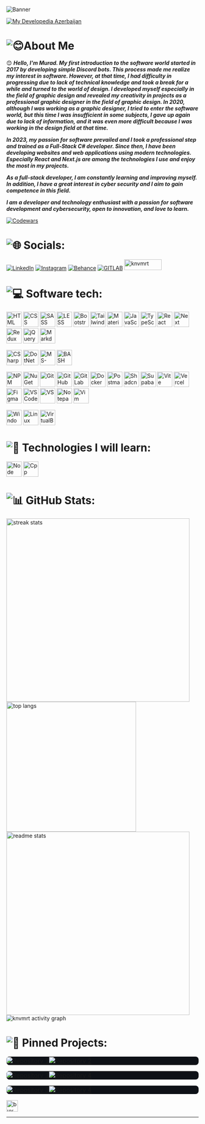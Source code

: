 ![Banner](./image/knvmrt-banner.avif)

<a href="https://github.com/knvmrt/my-developedia-azerbaijan"><img src="./image/mda.avif" alt="My Developedia Azerbaijan" title="My Developedia Azerbaijan"/></a>

# ![😊About Me](https://readme-typing-svg.herokuapp.com?font=Inter&weight=800&size=24&duration=2000&pause=1&color=FE428E&multiline=true&repeat=false&width=161&height=35&lines=😊+About+Me%3A)

😊 _**Hello, I'm Murad. My first introduction to the software world started in 2017 by developing simple Discord bots. This process made me realize my interest in software. However, at that time, I had difficulty in progressing due to lack of technical knowledge and took a break for a while and turned to the world of design. I developed myself especially in the field of graphic design and revealed my creativity in projects as a professional graphic designer in the field of graphic design. In 2020, although I was working as a graphic designer, I tried to enter the software world, but this time I was insufficient in some subjects, I gave up again due to lack of information, and it was even more difficult because I was working in the design field at that time.**_ 

_**In 2023, my passion for software prevailed and I took a professional step and trained as a Full-Stack C# developer. Since then, I have been developing websites and web applications using modern technologies. Especially React and Next.js are among the technologies I use and enjoy the most in my projects.**_ 

_**As a full-stack developer, I am constantly learning and improving myself. In addition, I have a great interest in cyber security and I aim to gain competence in this field.**_ 

_**I am a developer and technology enthusiast with a passion for software development and cybersecurity, open to innovation, and love to learn.**_

[![Codewars](https://www.codewars.com/users/knvmrt/badges/micro)](https://www.codewars.com/users/knvmrt)

# ![🌐 Socials:](https://readme-typing-svg.herokuapp.com?font=Inter&weight=800&size=24&duration=2000&pause=1&color=FE428E&multiline=true&repeat=false&width=135&height=35&lines=🌐+Socials%3A)

[![LinkedIn](https://img.shields.io/badge/Linkedin-%230077B5.svg?style=for-the-badge&logo=linkedin&logoColor=white)](https://linkedin.com/in/knvmrt)
[![Instagram](https://img.shields.io/badge/Instagram-%23E4405F.svg?style=for-the-badge&logo=instagram&logoColor=white)](https://instagram.com/knvmrt)
[![Behance](https://img.shields.io/badge/Behance-%231769ff.svg?style=for-the-badge&logo=behance&logoColor=white)](https://behance.net/knvmrt)
[![GITLAB](https://img.shields.io/badge/GitLab-%23E1442A.svg?style=for-the-badge&logo=gitlab&logoColor=white)](https://gitlab.com/knvmrt)
<a href="https://knvmrt.vercel.app/"> <img src="./image/knvmrt-portfolio.avif" alt="knvmrt" width="98" height="28" title="KNVMRT Portfolio"/> </a>

# ![💻 Software tech:](https://readme-typing-svg.herokuapp.com?font=Inter&weight=800&size=24&duration=2000&pause=1&color=FE428E&multiline=true&repeat=false&width=215&height=35&lines=💻+Software+Tech%3A)

<img src="./image/html.avif" alt="HTML" width="40" height="40" title="HTML"/> <img src="./image/css.avif" alt="CSS" width="40" height="40" title="CSS"/> 
<img src="./image/sass.avif" alt="SASS" width="40" height="40" title="SASS / SCSS"/> 
<img src="./image/less.avif" alt="LESS" width="40" height="40" title="LESS"/> 
<img src="./image/bootsratp.avif" alt="Bootstrap" width="40" height="40" title="Bootstrap"/> 
<img src="./image/tailwindcss.avif" alt="Tailwindcss" width="40" height="40" title="Tailwindcss"/> 
<img src="./image/materialui.avif" alt="Material UI" width="40" height="40" title="Material UI"/> 
<img src="./image/javascript.avif" alt="JavaScript" width="40" height="40" title="JavaScript"/> 
<img src="./image/typescript.avif" alt="TypeScript" width="40" height="40" title="TypeScript"/> 
<img src="./image/react.avif" alt="React" width="40" height="40" title="React.js"/> 
<img src="./image/next.avif" alt="Next" width="40" height="40" title="Next.js"/> 
<img src="./image/redux.avif" alt="Redux" width="40" height="40" title="Redux / Redux ToolKit"/> 
<img src="./image/jquery.avif" alt="jQuery" width="40" height="40" title="jQuery"/> 
<img src="./image/markdown.avif" alt="Markdown" width="40" height="40" title="Markdown"/>

<img src="./image/csharp.avif" alt="CSharp" width="40" height="40" title="C#"/> <img src="./image/dotnet.avif" alt="DotNet" width="40" height="40" title=".NET"/>
<img src="./image/msql.avif" alt="MS-SQL" width="40" height="40" title="MS-SQL"/>
<img src="./image/bashshell.avif" alt="BASH Shell Script" width="40" height="40" title="BASH Shell Script"/>

<img src="./image/npm.avif" alt="NPM" width="40" height="40" title="NPM"/> <img src="./image/nuget.avif" alt="NuGet" width="40" height="40" title="NuGet"/>
<img src="./image/git.avif" alt="Git" width="40" height="40" title="Git"/>
<img src="./image/github.avif" alt="GitHub" width="40" height="40" title="GitHub"/>
<img src="./image/gitlab.avif" alt="GitLab" width="40" height="40" title="GitLab"/>
<img src="./image/docker.avif" alt="Docker" width="40" height="40" title="Docker"/>
<img src="./image/postman.avif" alt="Postman" width="40" height="40" title="Postman"/>
<img src="./image/shadcn.avif" alt="ShadcnUI" width="40" height="40" title="ShadcnUI"/>
<img src="./image/supabase.avif" alt="Supabase" width="40" height="40" title="Supabase"/>
<img src="./image/vite.avif" alt="Vite" width="40" height="40" title="Vite.js"/>
<img src="./image/vercel.avif" alt="Vercel" width="40" height="40" title="Vercel"/>
<img src="./image/figma.avif" alt="Figma" width="40" height="40" title="Figma"/>
<img src="./image/vscode.avif" alt="VSCode" width="40" height="40" title="Visual Studio Code"/>
<img src="./image/visualstudio.avif" alt="VS" width="40" height="40" title="Visual Studio"/>
<img src="./image/notepadpp.avif" alt="NotepadPP" width="40" height="40" title="Notepad++"/>
<img src="./image/vimide.avif" alt="Vim IDE" width="40" height="40" title="Vim IDE"/>

<img src="./image/windowsos.avif" alt="Windows" width="40" height="40" title="Windows OS"/> <img src="./image/linuxos.avif" alt="Linux" width="40" height="40" title="Linux OS"/>
<img src="./image/virtualboxvm.avif" alt="VirtualBoxVM" width="40" height="40" title="Oracle VM VirtualBox"/>

# ![🌱 Technologies I will learn:](https://readme-typing-svg.herokuapp.com?font=Inter&weight=800&size=24&duration=2000&pause=1&color=FE428E&multiline=true&repeat=false&width=330&height=35&lines=🌱+Technologies+I+will+learn%3A)

<img src="./image/nodejs.avif" alt="Node JS" width="40" height="40" title="Node.js"/> <img src="./image/cpp.avif" alt="Cpp" width="40" height="40" title="C++"/> 

# ![📊 GitHub Stats:](https://readme-typing-svg.herokuapp.com?font=Inter&weight=800&size=24&duration=2000&pause=1&color=FE428E&multiline=true&repeat=false&width=200&height=35&lines=📊+GitHub+Stats%3A)

<div>
<img width=480 align="top" src="https://github-readme-stats.vercel.app/api?username=knvmrt&show_icons=true&include_all_commits=true&count_private=false&title_color=FE428E&text_color=F8F8F8&icon_color=FE428E&bg_color=0E1117&hide_border=true&border_radius=8&rank_icon=github" alt="streak stats"/>
<img width=340 align="top" src="https://github-readme-stats.vercel.app/api/top-langs/?username=knvmrt&hide_border=true&include_all_commits=true&count_private=false&langs_count=20&layout=compact&border_radius=8&title_color=FE428E&bg_color=0E1117&text_color=F8F8F8" alt="top langs" />
<img width=480 src="https://github-readme-streak-stats.herokuapp.com/?user=knvmrt&stroke=F8F8F8&background=0E1117&ring=FE428E&fire=FFAE00&currStreakNum=FFFFFF&currStreakLabel=FFAE00&sideNums=FE428E&sideLabels=FE428E&dates=F8F8F8&hide_border=true&border_radius=8" alt="readme stats" />
</div>

<img src="https://github-readme-activity-graph.vercel.app/graph?username=knvmrt&bg_color=0E1117&title_color=FE428E&line=FE428E&point=F8F8F8&area=true&area_color=B028C5&hide_title=false&custom_title=Murad%20Gahramanov's%20Activity%20Graph&hide_border=true&border_radius=8&color-text=ffffff&days=40&&grid=true" alt="knvmrt activity graph"/>

# ![📌 Pinned Projects:](https://readme-typing-svg.herokuapp.com?font=Inter&weight=800&size=24&duration=2000&pause=1&color=FE428E&multiline=true&repeat=false&width=230&height=35&lines=📌+Pinned+Projects%3A)

<table style="background:#0E1117; border-radius:8px; "> 
  <tr>
    <td style="vertical-align: top; border: none; padding:0px;">
      <a href="https://github.com/knvmrt/my-developedia-azerbaijan" ><img src="https://github-readme-stats.vercel.app/api/pin/?username=knvmrt&repo=my-developedia-azerbaijan&title_color=FE428E&text_color=F8F8F8&icon_color=FFAE00&bg_color=0E1117&hide_border=true&locale=en&border_radius=8" alt="Repository 1"></a>
    </td>
    <td style="vertical-align: top; border: none; padding:0px;">
      <a href="https://github.com/knvmrt/course-application-system" ><img src="https://github-readme-stats.vercel.app/api/pin/?username=knvmrt&repo=course-application-system&title_color=FE428E&text_color=F8F8F8&icon_color=FFAE00&bg_color=0E1117&hide_border=true&locale=en&border_radius=8" alt="Repository 2"></a>
    </td>
  </tr>
</table>
<table style="background:#0E1117; border-radius:8px; "> 
  <tr>
    <td style="vertical-align: top; border: none; padding:0px;">
      <a href="https://github.com/knvmrt/web-calculator" ><img src="https://github-readme-stats.vercel.app/api/pin/?username=knvmrt&repo=web-calculator&title_color=FE428E&text_color=F8F8F8&icon_color=FFAE00&bg_color=0E1117&hide_border=true&locale=en&border_radius=8" alt="Repository 3"></a>
    </td>
    <td style="vertical-align: top; border: none; padding:0px;">
      <a href="https://github.com/knvmrt/web-live-clock-display" ><img src="https://github-readme-stats.vercel.app/api/pin/?username=knvmrt&repo=web-live-clock-display&title_color=FE428E&text_color=F8F8F8&icon_color=FFAE00&bg_color=0E1117&hide_border=true&locale=en&border_radius=8" alt="Repository 4"></a>
    </td>
  </tr>
</table>
<table style="background:#0E1117; border-radius:8px; ">
  <tr>
    <td style="vertical-align: top; border: none; padding:0px;">
      <a href="https://github.com/knvmrt/web-tetris-game" ><img src="https://github-readme-stats.vercel.app/api/pin/?username=knvmrt&repo=web-tetris-game&title_color=FE428E&text_color=F8F8F8&icon_color=FFAE00&bg_color=0E1117&hide_border=true&locale=en&border_radius=8" alt="Repository 3"></a>
    </td>
    <td style="vertical-align: top; border: none; padding:0px;">
      <a href="https://github.com/knvmrt/snake-game-web" ><img src="https://github-readme-stats.vercel.app/api/pin/?username=knvmrt&repo=snake-game-web&title_color=FE428E&text_color=F8F8F8&icon_color=FFAE00&bg_color=0E1117&hide_border=true&locale=en&border_radius=8" alt="Repository 4"></a>
    </td>
  </tr>
</table>
<a href="https://kofe.al/@knvmrt"> <img src="./image/buymecoffee.avif" alt="buymeacoffee" width="auto" height="30" title="Buy me a coffee"/> </a>

---

<!-- [![knvmrt](https://visitcount.itsvg.in/api?id=knvmrt&icon=6&color=11)](https://github.com/knvmrt/) 
 [![KnvMrt Stats Graph](https://github-profile-summary-cards.vercel.app/api/cards/profile-details?username=knvmrt&theme=radical&hide_border=true)](https://github.com/knvmrt)
[![Languages](https://github-readme-stats.vercel.app/api/top-langs/?username=knvmrt&theme=radical&hide_border=true&include_all_commits=true&count_private=false)](https://github.com/knvmrt) 
[![KnvMrt activity graph](https://github-readme-activity-graph.vercel.app/graph?username=knvmrt&bg_color=141321&color=7a1c8d&line=b300a7&point=ff94f6&area=true&hide_border=true&border_radius=8)](https://github.com/knvmrt)

# 🌿 What I know little about:
![Arduino](https://img.shields.io/badge/-Arduino-00979D?style=for-the-badge&logo=Arduino&logoColor=white)
![Raspberry Pi](https://img.shields.io/badge/-RaspberryPi-C51A4A?style=for-the-badge&logo=Raspberry-Pi)
![Unity](https://img.shields.io/badge/Unity-%23000000.svg?style=for-the-badge&logo=unity&logoColor=%23ffffff)
-->

